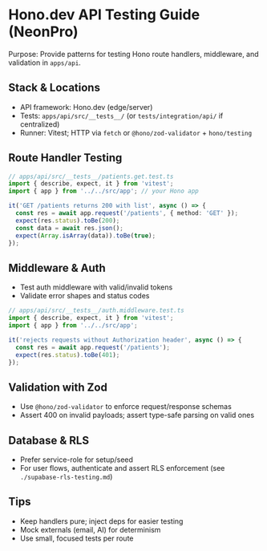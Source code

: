 # Hono.dev API Testing Guide (NeonPro)

Purpose: Provide patterns for testing Hono route handlers, middleware, and validation in `apps/api`.

## Stack & Locations

- API framework: Hono.dev (edge/server)
- Tests: `apps/api/src/__tests__/` (or `tests/integration/api/` if centralized)
- Runner: Vitest; HTTP via `fetch` or `@hono/zod-validator` + `hono/testing`

## Route Handler Testing

```ts
// apps/api/src/__tests__/patients.get.test.ts
import { describe, expect, it } from 'vitest';
import { app } from '../../src/app'; // your Hono app

it('GET /patients returns 200 with list', async () => {
  const res = await app.request('/patients', { method: 'GET' });
  expect(res.status).toBe(200);
  const data = await res.json();
  expect(Array.isArray(data)).toBe(true);
});
```

## Middleware & Auth

- Test auth middleware with valid/invalid tokens
- Validate error shapes and status codes

```ts
// apps/api/src/__tests__/auth.middleware.test.ts
import { describe, expect, it } from 'vitest';
import { app } from '../../src/app';

it('rejects requests without Authorization header', async () => {
  const res = await app.request('/patients');
  expect(res.status).toBe(401);
});
```

## Validation with Zod

- Use `@hono/zod-validator` to enforce request/response schemas
- Assert 400 on invalid payloads; assert type-safe parsing on valid ones

## Database & RLS

- Prefer service-role for setup/seed
- For user flows, authenticate and assert RLS enforcement (see `./supabase-rls-testing.md`)

## Tips

- Keep handlers pure; inject deps for easier testing
- Mock externals (email, AI) for determinism
- Use small, focused tests per route
